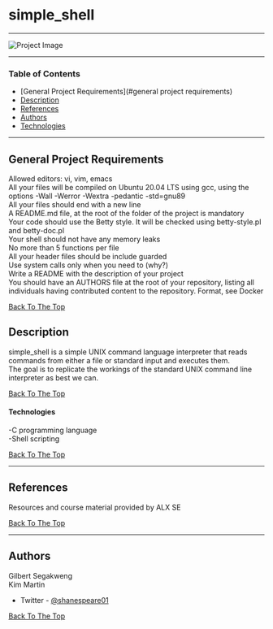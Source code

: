 # simple_shell

---

![Project Image](https://s3.amazonaws.com/intranet-projects-files/holbertonschool-low_level_programming/235/shell.jpeg)


---

### Table of Contents

- [General Project Requirements](#general project requirements)
- [Description](#desciption)
- [References](#references)
- [Authors](#authors)
- [Technologies](#technologies)

---
## General Project Requirements

Allowed editors: vi, vim, emacs  
All your files will be compiled on Ubuntu 20.04 LTS using gcc, using the options -Wall -Werror -Wextra -pedantic -std=gnu89  
All your files should end with a new line  
A README.md file, at the root of the folder of the project is mandatory  
Your code should use the Betty style. It will be checked using betty-style.pl and betty-doc.pl  
Your shell should not have any memory leaks  
No more than 5 functions per file  
All your header files should be include guarded  
Use system calls only when you need to (why?)  
Write a README with the description of your project  
You should have an AUTHORS file at the root of your repository, listing all individuals having contributed content to the repository. Format, see Docker  

[Back To The Top](#simple_shell)

## Description

simple_shell is a simple UNIX command language interpreter that reads commands from either a file or standard input and executes them.  
The goal is to replicate the workings of the standard UNIX command line interpreter as best we can.  

[Back To The Top](#simple_shell)

#### Technologies

-C programming language  
-Shell scripting

[Back To The Top](#simple_shell)

---
## References
Resources and course material provided by ALX SE

[Back To The Top](#simple_shell)

---

## Authors
Gilbert Segakweng  
Kim Martin

- Twitter - [@shanespeare01](https://twitter.com/shanespeare01)


[Back To The Top](#simple_shell)

